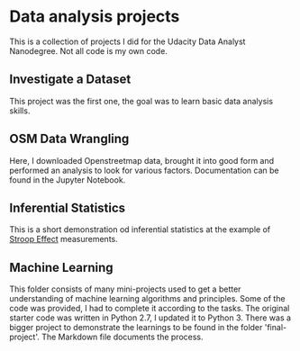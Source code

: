 # Data analysis projects


This is a collection of projects I did for the Udacity Data Analyst Nanodegree. Not all code is my own code.

## Investigate a Dataset
This project was the first one, the goal was to learn basic data analysis skills.

## OSM Data Wrangling
Here, I downloaded Openstreetmap data, brought it into good form and performed an analysis to look for various factors. Documentation can be found in the Jupyter Notebook.

## Inferential Statistics

This is a short demonstration od inferential statistics at the example of [Stroop Effect](https://en.wikipedia.org/wiki/Stroop_effect) measurements.

## Machine Learning

This folder consists of many mini-projects used to get a better understanding of machine learning algorithms and principles. Some of the code was provided, I had to complete it according to the tasks. The original starter code was written in Python 2.7, I updated it to Python 3.
There was a bigger project to demonstrate the learnings to be found in the folder 'final-project'. The Markdown file documents the process.
